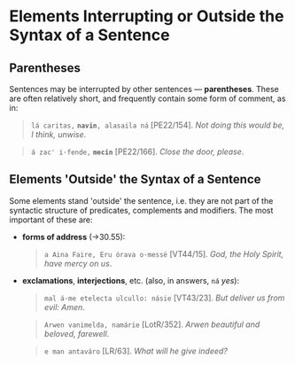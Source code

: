 # Elements Interrupting or Outside the Syntax of a Sentence

## Parentheses

Sentences may be interrupted by other sentences &mdash; **parentheses**. These are often relatively short, and frequently contain some form of comment, as in:

> `lá caritas,` **`navin`**`, alasaila ná` [PE22/154]. *Not doing this would be, I think, unwise*.

> `á zac' i·fende,` **`mecin`** [PE22/166]. *Close the door, please*.

## Elements 'Outside' the Syntax of a Sentence

Some elements stand 'outside' the sentence, i.e. they are not part of the syntactic structure of predicates, complements and modifiers. The most important of these are:

+ **forms of address** (&rarr;30.55):

	> `a Aina Faire, Eru órava o·messë` [VT44/15]. *God, the Holy Spirit, have mercy on us*.

+ **exclamations**, **interjections**, etc. (also, in answers, `ná` *yes*):

	> `mal á·me etelecta ulcullo: násie` [VT43/23]. *But deliver us from evil: Amen*.

	> `Arwen vanimelda, namárie` [LotR/352]. *Arwen beautiful and beloved, farewell*.

	> `e man antaváro` [LR/63]. *What will he give indeed?*

